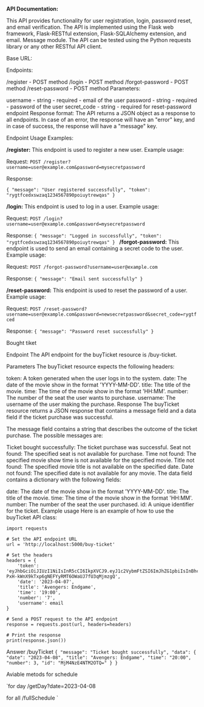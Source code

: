 **API Documentation:**

This API provides functionality for user registration, login, password reset, and email verification. The API is implemented using the Flask web framework, Flask-RESTful extension, Flask-SQLAlchemy extension, and email. Message module. The API can be tested using the Python requests library or any other RESTful API client.

Base URL:

Endpoints:

/register - POST method
/login - POST method
/forgot-password - POST method
/reset-password - POST method
Parameters:

username - string - required - email of the user
password - string - required - password of the user
secret_code - string - required for reset-password endpoint
Response format:
The API returns a JSON object as a response to all endpoints. In case of an error, the response will have an "error" key, and in case of success, the response will have a "message" key.

Endpoint Usage Examples:

**/register:**
This endpoint is used to register a new user.
Example usage:

Request:
`POST /register?username=user@example.com&password=mysecretpassword`

Response:

`{
"message": "User registered successfully",
"token": "rygtfcedxswzaq1234567890poiuytrewqas"
}`

**/login:**
This endpoint is used to log in a user.
Example usage:

Request:
`POST /login?username=user@example.com&password=mysecretpassword`

Response:
`{
"message": "Logged in successfully",
"token": "rygtfcedxswzaq1234567890poiuytrewqas"
}
`
**/forgot-password:**
This endpoint is used to send an email containing a secret code to the user.
Example usage:

Request:
`POST /forgot-password?username=user@example.com`

Response:
`{
"message": "Email sent successfully"
}`

**/reset-password:**
This endpoint is used to reset the password of a user.
Example usage:

Request:
`POST /reset-password?username=user@example.com&password=newsecretpassword&secret_code=rygtfced`

Response:
`{
"message": "Password reset successfully"
}`

Bought tiket

Endpoint
The API endpoint for the buyTicket resource is /buy-ticket.

Parameters
The buyTicket resource expects the following headers:

token: A token generated when the user logs in to the system.
date: The date of the movie show in the format 'YYYY-MM-DD'.
title: The title of the movie.
time: The time of the movie show in the format 'HH:MM'.
number: The number of the seat the user wants to purchase.
username: The username of the user making the purchase.
Response
The buyTicket resource returns a JSON response that contains a message field and a data field if the ticket purchase was successful.

The message field contains a string that describes the outcome of the ticket purchase. The possible messages are:

Ticket bought successfully: The ticket purchase was successful.
Seat not found: The specified seat is not available for purchase.
Time not found: The specified movie show time is not available for the specified movie.
Title not found: The specified movie title is not available on the specified date.
Date not found: The specified date is not available for any movie.
The data field contains a dictionary with the following fields:

date: The date of the movie show in the format 'YYYY-MM-DD'.
title: The title of the movie.
time: The time of the movie show in the format 'HH:MM'.
number: The number of the seat the user purchased.
id: A unique identifier for the ticket.
Example usage
Here is an example of how to use the buyTicket API class:

```
import requests

# Set the API endpoint URL
url = 'http://localhost:5000/buy-ticket'

# Set the headers
headers = {
    'token': 'eyJhbGciOiJIUzI1NiIsInR5cCI6IkpXVCJ9.eyJ1c2VybmFtZSI6ImJhZG1pbiIsInBhc3N3b3JkIjoiYmFkbWluIiwiaWF0IjoxNTE2MjM5MDIyfQ.kG-PxH-kWnX9kTxp6gNEFYyRMT6OWaUJ7fU3qMjmzgQ',
    'date': '2023-04-07',
    'title': 'Avengers: Endgame',
    'time': '19:00',
    'number': '7',
    'username': email
}

# Send a POST request to the API endpoint
response = requests.post(url, headers=headers)

# Print the response
print(response.json())
```

Answer /buyTicket
`{
    "message": "Ticket bought successfully",
    "data": {
        "date": "2023-04-08",
        "title": "Avengers: Endgame",
        "time": "20:00",
        "number": 3,
        "id": "MjM4NzE4NTM2OTQ="
    }
}`

Aviable metods for schedule

`for day /getDay?date=2023-04-08

for all /fullSchedule
`